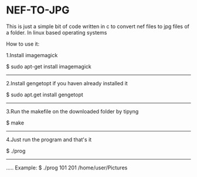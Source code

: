 # NEF-TO-JPG
This is just a simple bit of code written in c to convert nef files to jpg files of a folder. In linux based operating systems

How to use it:

1.Install imagemagick

$ sudo apt-get install imagemagick

------------------------------
      
2.Install gengetopt if you haven already installed it 

$ sudo apt.get install gengetopt

------------------------------
      
3.Run the makefile on the downloaded folder by tipyng

$ make

------------------------------

      
4.Just run the program and that's it

$ ./prog <minNumber> <MaxNumber> <Path> 

-----------------------------
      
.....
Example:
$ ./prog 101 201 /home/user/Pictures

